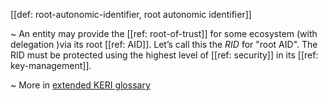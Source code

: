 [[def: root-autonomic-identifier, root autonomic identifier]]

~ An entity may provide the [[ref: root-of-trust]] for some ecosystem (with delegation )via its root [[ref: AID]]. Let’s call this the _RID_ for "root AID". The RID must be protected using the highest level of [[ref: security]] in its [[ref: key-management]].

~ More in <a href="https://weboftrust.github.io/WOT-terms/docs/glossary/root-autonomic-identifier">extended KERI glossary</a>
